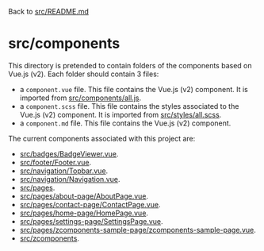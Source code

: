 Back to [src/README.md](../README.md)

# src/components

This directory is pretended to contain folders of the components based on Vue.js (v2). Each folder should contain 3 files:
  - a `component.vue` file. This file contains the Vue.js (v2) component. It is imported from [src/components/all.js](./all.js).
  - a `component.scss` file. This file contains the styles associated to the Vue.js (v2) component. It is imported from [src/styles/all.scss](../styles/all.scss).
  - a `component.md` file. This file contains the Vue.js (v2) component.

The current components associated with this project are:

- [src/badges/BadgeViewer.vue](./badges/BadgeViewer.md).
- [src/footer/Footer.vue](./footer/Footer.md).
- [src/navigation/Topbar.vue](./navigation/Topbar.md).
- [src/navigation/Navigation.vue](./navigation/Navigation.md).
- [src/pages](./pages).
- [src/pages/about-page/AboutPage.vue](./pages/about-page/AboutPage.md).
- [src/pages/contact-page/ContactPage.vue](./pages/contact-page/ContactPage.md).
- [src/pages/home-page/HomePage.vue](./pages/home-page/HomePage.md).
- [src/pages/settings-page/SettingsPage.vue](./pages/settings-page/SettingsPage.md).
- [src/pages/zcomponents-sample-page/zcomponents-sample-page.vue](./pages/zcomponents-sample-page/zcomponents-sample-page.md).
- [src/zcomponents](./zcomponents/zcomponents.md).
